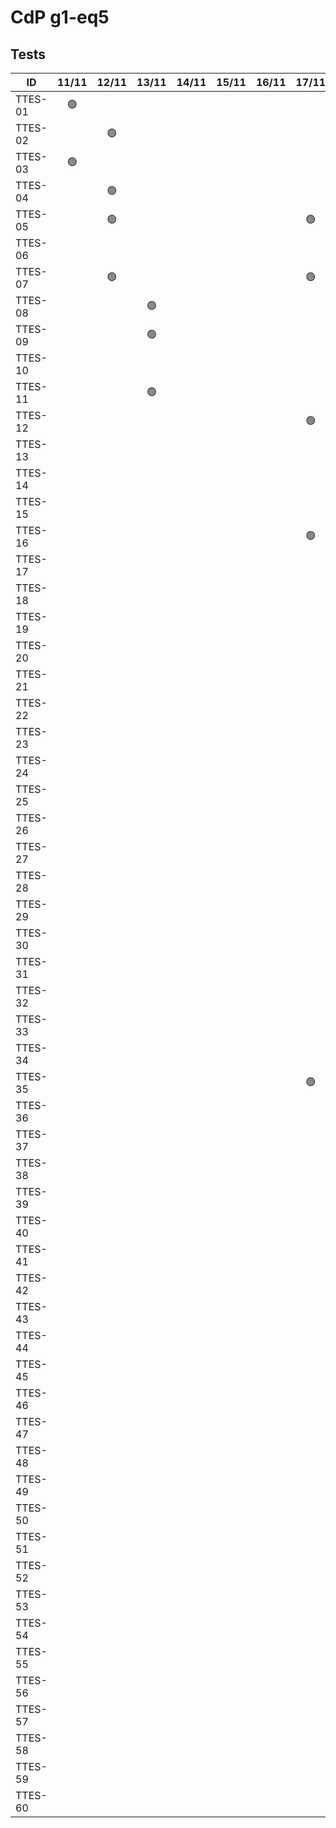 # CdP g1-eq5

## Tests

|   ID    |     11/11      |     12/11      |     13/11      |     14/11      |     15/11      |     16/11      |     17/11      |     18/11      |     19/11      |     20/11      |     21/11      |     22/11      |
| ------- | :------------: | :------------: | :------------: | :------------: | :------------: | :------------: | :------------: | :------------: | :------------: | :------------: | :------------: | :------------: |  
| TTES-01 | :green_circle: |                |                |                |                |                |                |                |                |                |                |                |
| TTES-02 |                | :green_circle: |                |                |                |                |                |                |                |                |                |                |
| TTES-03 | :green_circle: |                |                |                |                |                |                |                |                |                |                |                |
| TTES-04 |                | :green_circle: |                |                |                |                |                |                |                |                |                |                |
| TTES-05 |                | :green_circle: |                |                |                |                | :green_circle: |                |                |                |                |                |
| TTES-06 |                |                |                |                |                |                |                |                |                |                |                |                |
| TTES-07 |                | :green_circle: |                |                |                |                | :green_circle: |                |                |                |                |                |
| TTES-08 |                |                | :green_circle: |                |                |                |                |                |                |                |                |                |
| TTES-09 |                |                | :green_circle: |                |                |                |                |                |                |                |                |                |
| TTES-10 |                |                |                |                |                |                |                |                |                |                |                |                |
| TTES-11 |                |                | :green_circle: |                |                |                |                |                |                |                |                |                |
| TTES-12 |                |                |                |                |                |                | :green_circle: |                |                |                |                |                |
| TTES-13 |                |                |                |                |                |                |                |                |                |                |                |                |
| TTES-14 |                |                |                |                |                |                |                |                | :green_circle: |                |                |                |
| TTES-15 |                |                |                |                |                |                |                |                |                |                |                |                |
| TTES-16 |                |                |                |                |                |                | :green_circle: |                |                |                |                |                |
| TTES-17 |                |                |                |                |                |                |                |                | :green_circle: |                |                |                |
| TTES-18 |                |                |                |                |                |                |                |                |                |                |                |                |
| TTES-19 |                |                |                |                |                |                |                |                | :green_circle: |                |                |                |
| TTES-20 |                |                |                |                |                |                |                |                |                |                |                |                |
| TTES-21 |                |                |                |                |                |                |                |                |                |                |                |                |
| TTES-22 |                |                |                |                |                |                |                |                |                |                |                |                |
| TTES-23 |                |                |                |                |                |                |                |                |                |                |                |                |
| TTES-24 |                |                |                |                |                |                |                |                |                |                |                |                |
| TTES-25 |                |                |                |                |                |                |                |                |                |                |                |                |
| TTES-26 |                |                |                |                |                |                |                |                | :green_circle: |                |                |                |
| TTES-27 |                |                |                |                |                |                |                |                | :green_circle: |                |                |                |
| TTES-28 |                |                |                |                |                |                |                |                |                |                |                |                |
| TTES-29 |                |                |                |                |                |                |                |                |                |                |                |                |
| TTES-30 |                |                |                |                |                |                |                |                |                |                |                |                |
| TTES-31 |                |                |                |                |                |                |                |                |                |                |                |                |
| TTES-32 |                |                |                |                |                |                |                |                |                |                |                |                |
| TTES-33 |                |                |                |                |                |                |                |                |                |                |                |                |
| TTES-34 |                |                |                |                |                |                |                |                | :green_circle: |                |                |                |
| TTES-35 |                |                |                |                |                |                |:green_circle:  |                |                |                |                |                |
| TTES-36 |                |                |                |                |                |                |                |                |                |                |                |                |
| TTES-37 |                |                |                |                |                |                |                |                |                |                |                |                |
| TTES-38 |                |                |                |                |                |                |                |                |                |                |                |                |
| TTES-39 |                |                |                |                |                |                |                |                |                |                |                |                |
| TTES-40 |                |                |                |                |                |                |                |                |                |                |                |                |
| TTES-41 |                |                |                |                |                |                |                |                |                |                |                |                |
| TTES-42 |                |                |                |                |                |                |                |                |                |                |                |                |
| TTES-43 |                |                |                |                |                |                |                |                |                |                |                |                |
| TTES-44 |                |                |                |                |                |                |                |                |                |                |                |                |
| TTES-45 |                |                |                |                |                |                |                |                |                |                |                |                |
| TTES-46 |                |                |                |                |                |                |                |                |                |                |                |                |
| TTES-47 |                |                |                |                |                |                |                |                |                |                |                |                |
| TTES-48 |                |                |                |                |                |                |                |                |                |                |                |                |
| TTES-49 |                |                |                |                |                |                |                |                |                |                |                |                |
| TTES-50 |                |                |                |                |                |                |                |                |                |                |                |                |
| TTES-51 |                |                |                |                |                |                |                |                |                |                |                |                |
| TTES-52 |                |                |                |                |                |                |                |                |                |                |                |                |
| TTES-53 |                |                |                |                |                |                |                |                |                |                |                |                |
| TTES-54 |                |                |                |                |                |                |                |                |                |                |                |                |
| TTES-55 |                |                |                |                |                |                |                |                |                |                |                |                |
| TTES-56 |                |                |                |                |                |                |                |                |                |                |                |                |
| TTES-57 |                |                |                |                |                |                |                |                |                |                |                |                |
| TTES-58 |                |                |                |                |                |                |                |                |                |                |                |                |
| TTES-59 |                |                |                |                |                |                |                |                |                |                |                |                |
| TTES-60 |                |                |                |                |                |                |                |                |                |                |                |                |         |                                                                                                                                                       
